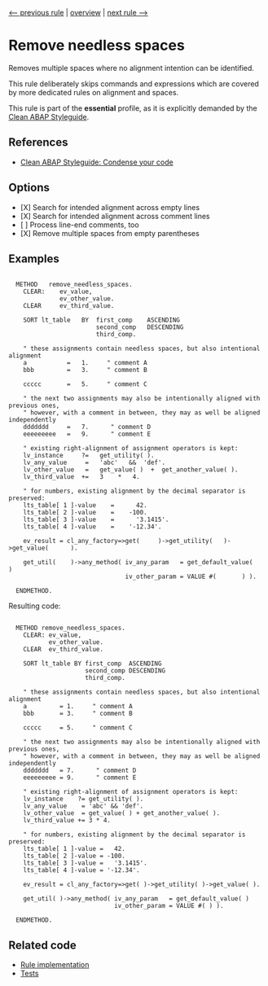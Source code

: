 [<-- previous rule](SpaceAroundCommentSignRule.md) | [overview](../rules.md) | [next rule -->](ChainRule.md)

# Remove needless spaces

Removes multiple spaces where no alignment intention can be identified.

This rule deliberately skips commands and expressions which are covered by more dedicated rules on alignment and spaces.

This rule is part of the **essential** profile, as it is explicitly demanded by the [Clean ABAP Styleguide](https://github.com/SAP/styleguides/blob/main/clean-abap/CleanABAP.md).

## References

* [Clean ABAP Styleguide: Condense your code](https://github.com/SAP/styleguides/blob/main/clean-abap/CleanABAP.md#condense-your-code)

## Options

* \[X\] Search for intended alignment across empty lines
* \[X\] Search for intended alignment across comment lines
* \[ \] Process line-end comments, too
* \[X\] Remove multiple spaces from empty parentheses

## Examples


```ABAP

  METHOD   remove_needless_spaces.
    CLEAR:    ev_value,
              ev_other_value.
    CLEAR     ev_third_value.

    SORT lt_table   BY  first_comp    ASCENDING
                        second_comp   DESCENDING
                        third_comp.

    " these assignments contain needless spaces, but also intentional alignment
    a           =   1.     " comment A
    bbb         =   3.     " comment B

    ccccc       =   5.     " comment C

    " the next two assignments may also be intentionally aligned with previous ones,
    " however, with a comment in between, they may as well be aligned independently
    ddddddd     =   7.      " comment D
    eeeeeeeee   =   9.      " comment E

    " existing right-alignment of assignment operators is kept:
    lv_instance     ?=   get_utility( ).
    lv_any_value     =   'abc'   &&  'def'.
    lv_other_value   =   get_value( )  +  get_another_value( ).
    lv_third_value  +=   3    *   4.

    " for numbers, existing alignment by the decimal separator is preserved:
    lts_table[ 1 ]-value    =      42.
    lts_table[ 2 ]-value    =    -100.
    lts_table[ 3 ]-value    =      '3.1415'.
    lts_table[ 4 ]-value    =    '-12.34'.

    ev_result = cl_any_factory=>get(     )->get_utility(   )->get_value(      ).

    get_util(    )->any_method( iv_any_param   = get_default_value(    )
                                iv_other_param = VALUE #(       ) ).

  ENDMETHOD.
```

Resulting code:

```ABAP

  METHOD remove_needless_spaces.
    CLEAR: ev_value,
           ev_other_value.
    CLEAR  ev_third_value.

    SORT lt_table BY first_comp  ASCENDING
                     second_comp DESCENDING
                     third_comp.

    " these assignments contain needless spaces, but also intentional alignment
    a         = 1.     " comment A
    bbb       = 3.     " comment B

    ccccc     = 5.     " comment C

    " the next two assignments may also be intentionally aligned with previous ones,
    " however, with a comment in between, they may as well be aligned independently
    ddddddd   = 7.      " comment D
    eeeeeeeee = 9.      " comment E

    " existing right-alignment of assignment operators is kept:
    lv_instance    ?= get_utility( ).
    lv_any_value    = 'abc' && 'def'.
    lv_other_value  = get_value( ) + get_another_value( ).
    lv_third_value += 3 * 4.

    " for numbers, existing alignment by the decimal separator is preserved:
    lts_table[ 1 ]-value =   42.
    lts_table[ 2 ]-value = -100.
    lts_table[ 3 ]-value =   '3.1415'.
    lts_table[ 4 ]-value = '-12.34'.

    ev_result = cl_any_factory=>get( )->get_utility( )->get_value( ).

    get_util( )->any_method( iv_any_param   = get_default_value( )
                             iv_other_param = VALUE #( ) ).

  ENDMETHOD.
```

## Related code

* [Rule implementation](../../com.sap.adt.abapcleaner/src/com/sap/adt/abapcleaner/rules/spaces/NeedlessSpacesRule.java)
* [Tests](../../test/com.sap.adt.abapcleaner.test/src/com/sap/adt/abapcleaner/rules/spaces/NeedlessSpacesTest.java)

